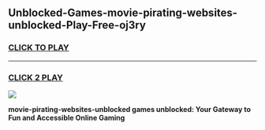 
## Unblocked-Games-movie-pirating-websites-unblocked-Play-Free-oj3ry
<h3>
<a href="https://premium76.site?title=movie-pirating-websites-unblocked&ref=20M">CLICK TO PLAY</a></h3>
<hr>

<h3>
<a href="https://premium76.site?title=movie-pirating-websites-unblocked&ref=20M">CLICK 2 PLAY</a>
  
</h3>

<a href="https://premium76.site?title=movie-pirating-websites-unblocked&ref=19M"><img src="https://clearcache.store/games.png"></a>


**movie-pirating-websites-unblocked games unblocked: Your Gateway to Fun and Accessible Online Gaming**
